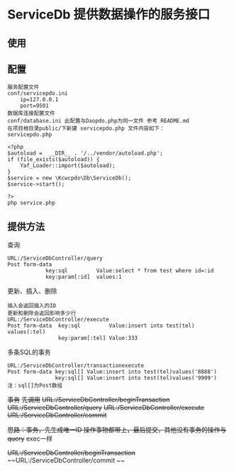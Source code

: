 # ServiceDb 提供数据操作的服务接口
## 使用

## 配置
```
服务配置文件
conf/servicepdo.ini
    ip=127.0.0.1
    port=9501
数据库连接配置文件
conf/database.ini 此配置与Daopdo.php为同一文件 参考 README.md
在项目根目录public/下新建 servicepdo.php 文件内容如下：
servicepdo.php

<?php
$autoload =  __DIR__ . '/../vendor/autoload.php';
if (file_exists($autoload)) {
    Yaf_Loader::import($autoload);
}
$service = new \Kcwcpdo\Db\ServiceDb();
$service->start();

?>
php service.php
```
## 提供方法

查询
```
URL:/ServiceDbController/query
Post form-data  
            key:sql         Value:select * from test where id=:id
            key:param[:id]  values:1
```
更新、插入、删除
```
插入会返回插入的ID
更新和删除会返回影响多少行
URL:/ServiceDbController/execute
Post form-data  key:sql         Value:insert into test(tel) values(:tel)
                key:param[:tel] Value:333
```

多条SQL的事务 
```
URL:/ServiceDbController/transactionexecute
Post form-data key:sql[] Value:insert into test(tel)values('8888')
               key:sql[] Value:insert into test(tel)values('9999')
注：sql[]为Post数组
```

~~事务~~
~~先调用~~
~~URL:/ServiceDbController/beginTransaction~~
~~URL:/ServiceDbController/query~~
~~URL:/ServiceDbController/execute~~
~~URL:/ServiceDbController/commit~~



~~思路：事务，先生成唯一ID 操作事物都带上，最后提交，其他没有事务的操作与query~~ exec一样


~~URL:/ServiceDbController/beginTransaction~~
~~URL:/ServiceDbController/commit ~~

